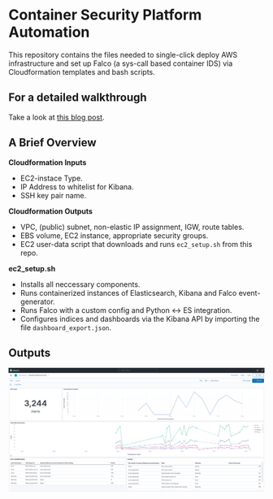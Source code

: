 # Container Security Platform Automation

This repository contains the files needed to single-click deploy AWS infrastructure and set up Falco (a sys-call based container IDS) via Cloudformation templates and bash scripts.  


## For a detailed walkthrough 
Take a look at [this blog post][0].  


## A Brief Overview 
**Cloudformation Inputs**
- EC2-instace Type.
- IP Address to whitelist for Kibana.
- SSH key pair name.

**Cloudformation Outputs**
- VPC, (public) subnet, non-elastic IP assignment, IGW, route tables.
- EBS volume, EC2 instance, appropriate security groups.
- EC2 user-data script that downloads and runs `ec2_setup.sh` from this repo.

**ec2_setup.sh**
- Installs all neccessary components.
- Runs containerized instances of Elasticsearch, Kibana and Falco event-generator.
- Runs Falco with a custom config and Python <-> ES integration.
- Configures indices and dashboards via the Kibana API by importing the file `dashboard_export.json`.  



## Outputs
![kib-dash-1](https://raw.githubusercontent.com/anishsujanani/container-monitoring-platform-automation/master/kib_dashboard_updated.png)


[0]: https://www.anishsujanani.me/2021/07/28/auto-deploying-a-container-monitoring-platform.html